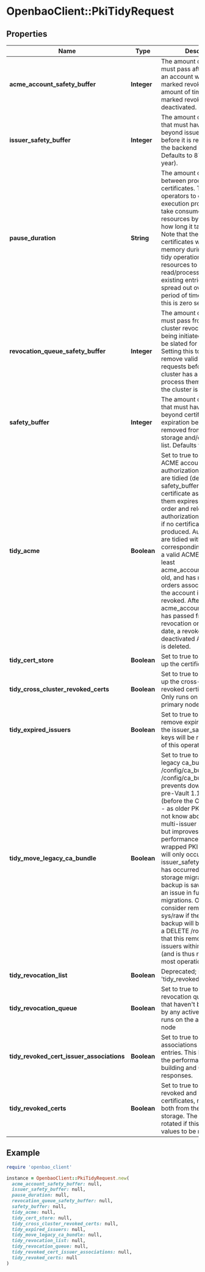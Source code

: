 # OpenbaoClient::PkiTidyRequest

## Properties

| Name | Type | Description | Notes |
| ---- | ---- | ----------- | ----- |
| **acme_account_safety_buffer** | **Integer** | The amount of time that must pass after creation that an account with no orders is marked revoked, and the amount of time after being marked revoked or deactivated. | [optional][default to 2592000] |
| **issuer_safety_buffer** | **Integer** | The amount of extra time that must have passed beyond issuer&#39;s expiration before it is removed from the backend storage. Defaults to 8760 hours (1 year). | [optional][default to 31536000] |
| **pause_duration** | **String** | The amount of time to wait between processing certificates. This allows operators to change the execution profile of tidy to take consume less resources by slowing down how long it takes to run. Note that the entire list of certificates will be stored in memory during the entire tidy operation, but resources to read/process/update existing entries will be spread out over a greater period of time. By default this is zero seconds. | [optional][default to &#39;0s&#39;] |
| **revocation_queue_safety_buffer** | **Integer** | The amount of time that must pass from the cross-cluster revocation request being initiated to when it will be slated for removal. Setting this too low may remove valid revocation requests before the owning cluster has a chance to process them, especially if the cluster is offline. | [optional][default to 172800] |
| **safety_buffer** | **Integer** | The amount of extra time that must have passed beyond certificate expiration before it is removed from the backend storage and/or revocation list. Defaults to 72 hours. | [optional][default to 259200] |
| **tidy_acme** | **Boolean** | Set to true to enable tidying ACME accounts, orders and authorizations. ACME orders are tidied (deleted) safety_buffer after the certificate associated with them expires, or after the order and relevant authorizations have expired if no certificate was produced. Authorizations are tidied with the corresponding order. When a valid ACME Account is at least acme_account_safety_buffer old, and has no remaining orders associated with it, the account is marked as revoked. After another acme_account_safety_buffer has passed from the revocation or deactivation date, a revoked or deactivated ACME account is deleted. | [optional][default to false] |
| **tidy_cert_store** | **Boolean** | Set to true to enable tidying up the certificate store | [optional] |
| **tidy_cross_cluster_revoked_certs** | **Boolean** | Set to true to enable tidying up the cross-cluster revoked certificate store. Only runs on the active primary node. | [optional] |
| **tidy_expired_issuers** | **Boolean** | Set to true to automatically remove expired issuers past the issuer_safety_buffer. No keys will be removed as part of this operation. | [optional] |
| **tidy_move_legacy_ca_bundle** | **Boolean** | Set to true to move the legacy ca_bundle from /config/ca_bundle to /config/ca_bundle.bak. This prevents downgrades to pre-Vault 1.11 versions (before the OpenBao fork -- as older PKI engines do not know about the new multi-issuer storage layout), but improves the performance on seal wrapped PKI mounts. This will only occur if at least issuer_safety_buffer time has occurred after the initial storage migration. This backup is saved in case of an issue in future migrations. Operators may consider removing it via sys/raw if they desire. The backup will be removed via a DELETE /root call, but note that this removes ALL issuers within the mount (and is thus not desirable in most operational scenarios). | [optional] |
| **tidy_revocation_list** | **Boolean** | Deprecated; synonym for &#39;tidy_revoked_certs | [optional] |
| **tidy_revocation_queue** | **Boolean** | Set to true to remove stale revocation queue entries that haven&#39;t been confirmed by any active cluster. Only runs on the active primary node | [optional][default to false] |
| **tidy_revoked_cert_issuer_associations** | **Boolean** | Set to true to validate issuer associations on revocation entries. This helps increase the performance of CRL building and OCSP responses. | [optional] |
| **tidy_revoked_certs** | **Boolean** | Set to true to expire all revoked and expired certificates, removing them both from the CRL and from storage. The CRL will be rotated if this causes any values to be removed. | [optional] |

## Example

```ruby
require 'openbao_client'

instance = OpenbaoClient::PkiTidyRequest.new(
  acme_account_safety_buffer: null,
  issuer_safety_buffer: null,
  pause_duration: null,
  revocation_queue_safety_buffer: null,
  safety_buffer: null,
  tidy_acme: null,
  tidy_cert_store: null,
  tidy_cross_cluster_revoked_certs: null,
  tidy_expired_issuers: null,
  tidy_move_legacy_ca_bundle: null,
  tidy_revocation_list: null,
  tidy_revocation_queue: null,
  tidy_revoked_cert_issuer_associations: null,
  tidy_revoked_certs: null
)
```

